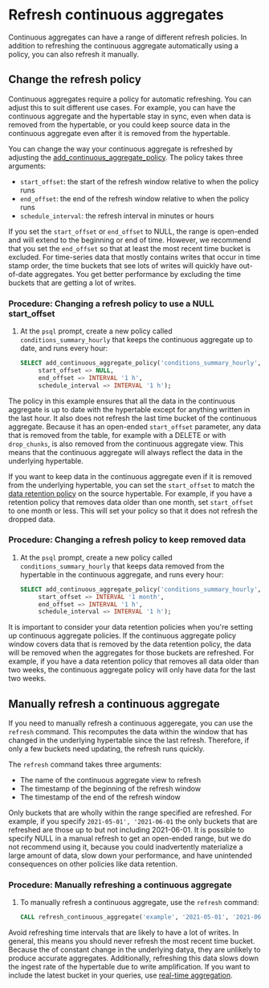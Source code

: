 # Refresh continuous aggregates
Continuous aggregates can have a range of different refresh policies. In
addition to refreshing the continuous aggregate automatically using a policy,
you can also refresh it manually.

## Change the refresh policy
Continuous aggregates require a policy for automatic refreshing. You can adjust
this to suit different use cases. For example, you can have the continuous
aggregate and the hypertable stay in sync, even when data is removed from the
hypertable, or you could keep source data in the continuous aggregate even after
it is removed from the hypertable.

You can change the way your continuous aggregate is refreshed by adjusting the
[add_continuous_aggregate_policy][api-add-continuous-aggregate-policy]. The
policy takes three arguments:
*   `start_offset`: the start of the refresh window relative to when the policy runs
*   `end_offset`: the end of the refresh window relative to when the policy runs
*   `schedule_interval`: the refresh interval in minutes or hours

If you set the `start_offset` or `end_offset` to NULL, the range is open-ended
and will extend to the beginning or end of time. However, we recommend that you
set the `end_offset` so that at least the most recent time bucket is excluded.
For time-series data that mostly contains writes that occur in time stamp order,
the time buckets that see lots of writes will quickly have out-of-date
aggregates. You get better performance by excluding the time buckets that are
getting a lot of writes.

### Procedure: Changing a refresh policy to use a NULL start_offset
1.  At the `psql` prompt, create a new policy called `conditions_summary_hourly`
    that keeps the continuous aggregate up to date, and runs every hour:
    ```sql
    SELECT add_continuous_aggregate_policy('conditions_summary_hourly',
	     start_offset => NULL,
	     end_offset => INTERVAL '1 h',
	     schedule_interval => INTERVAL '1 h');
    ```

The policy in this example ensures that all the data in the continuous aggregate
is up to date with the hypertable except for anything written in the last hour.
It also does not refresh the last time bucket of the continuous aggregate.
Because it has an open-ended `start_offset` parameter, any data that is removed
from the table, for example with a DELETE or with `drop_chunks`, is also removed
from the continuous aggregate view. This means that the continuous aggregate
will always reflect the data in the underlying hypertable.

If you want to keep data in the continuous aggregate even if it is removed from
the underlying hypertable, you can set the `start_offset` to match the [data
retention policy][sec-data-retention] on the source hypertable. For example, if
you have a retention policy that removes data older than one month, set
`start_offset` to one month or less. This will set your policy so that it does
not refresh the dropped data.

### Procedure: Changing a refresh policy to keep removed data
1.  At the `psql` prompt, create a new policy called `conditions_summary_hourly`
    that keeps data removed from the hypertable in the continuous aggregate, and
    runs every hour:
    ```sql
    SELECT add_continuous_aggregate_policy('conditions_summary_hourly',
	     start_offset => INTERVAL '1 month',
	     end_offset => INTERVAL '1 h',
	     schedule_interval => INTERVAL '1 h');
    ```

<highlight type="tip">
It is important to consider your data retention policies when you're setting up
continuous aggregate policies. If the continuous aggregate policy window covers
data that is removed by the data retention policy, the data will be removed when
the aggregates for those buckets are refreshed. For example, if you have a data
retention policy that removes all data older than two weeks, the continuous
aggregate policy will only have data for the last two weeks.
</highlight>

## Manually refresh a continuous aggregate
If you need to manually refresh a continuous aggeregate, you can use the `refresh` command. This recomputes the data within the window that has changed in the
underlying hypertable since the last refresh. Therefore, if only a few
buckets need updating, the refresh runs quickly.

The `refresh` command takes three arguments:
*   The name of the continuous aggregate view to refresh
*   The timestamp of the beginning of the refresh window
*   The timestamp of the end of the refresh window

Only buckets that are wholly within the range specified are refreshed. For
example, if you specify `2021-05-01', '2021-06-01` the only buckets that are
refreshed are those up to but not including 2021-06-01. It is possible to
specify NULL in a manual refresh to get an open-ended range, but we do not
recommend using it, because you could inadvertently materialize a large amount
of data, slow down your performance, and have unintended consequences on other
policies like data retention.

### Procedure: Manually refreshing a continuous aggregate
1.  To manually refresh a continuous aggregate, use the `refresh` command:
    ```sql
    CALL refresh_continuous_aggregate('example', '2021-05-01', '2021-06-01');
    ```
Avoid refreshing time intervals that are likely to have a lot of writes. In general, this means you should never refresh the most recent time bucket. Because the of constant change in the underlying datya, they are unlikely to produce accurate aggregates. Additionally, refreshing this data slows down the ingest rate of the hypertable due to write amplification. If you want to include the latest bucket in your queries, use [real-time aggregation][real-time-aggregates].


[real-time-aggregates]: /how-to-guides/real-time-aggregates
[sec-data-retention]: /how-to-guides/data-retention
[api-drop-chunks]: /api/:currentVersion:/hypertable/drop_chunks
[api-add-continuous-aggregate-policy]: /api/:currentVersion:/continuous-aggregates/add_continuous_aggregate_policy
